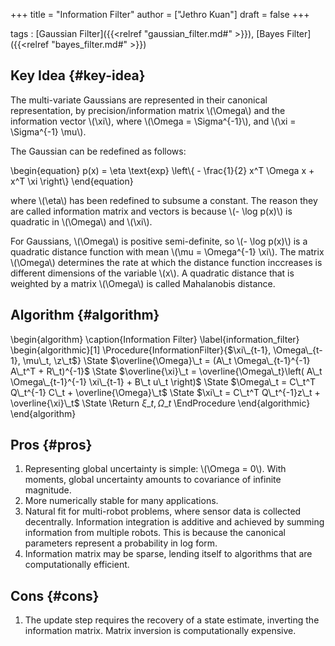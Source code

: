 +++
title = "Information Filter"
author = ["Jethro Kuan"]
draft = false
+++

tags
: [Gaussian Filter]({{<relref "gaussian_filter.md#" >}}), [Bayes Filter]({{<relref "bayes_filter.md#" >}})


## Key Idea {#key-idea}

The multi-variate Gaussians are represented in their canonical
representation, by precision/information matrix \\(\Omega\\) and the
information vector \\(\xi\\), where \\(\Omega = \Sigma^{-1}\\), and \\(\xi =
\Sigma^{-1} \mu\\).

The Gaussian can be redefined as follows:

\begin{equation}
  p(x) = \eta \text{exp} \left\\{ - \frac{1}{2} x^T \Omega x + x^T \xi \right\\}
\end{equation}

where \\(\eta\\) has been redefined to subsume a constant. The reason they
are called information matrix and vectors is because \\(- \log p(x)\\) is
quadratic in \\(\Omega\\) and \\(\xi\\).

For Gaussians, \\(\Omega\\) is positive semi-definite, so \\(- \log p(x)\\) is
a quadratic distance function with mean \\(\mu = \Omega^{-1} \xi\\). The
matrix \\(\Omega\\) determines the rate at which the distance function
inccreases is different dimensions of the variable \\(x\\). A quadratic
distance that is weighted by a matrix \\(\Omega\\) is called Mahalanobis
distance.


## Algorithm {#algorithm}

\begin{algorithm}
  \caption{Information Filter}
  \label{information\_filter}
  \begin{algorithmic}[1]
    \Procedure{InformationFilter}{$\xi\_{t-1}, \Omega\_{t-1}, \mu\_t, \z\_t$}
    \State $\overline{\Omega}\_t = (A\_t \Omega\_{t-1}^{-1} A\_t^T + R\_t)^{-1}$
    \State $\overline{\xi}\_t = \overline{\Omega\_t}\left( A\_t
      \Omega\_{t-1}^{-1} \xi\_{t-1} + B\_t u\_t  \right)$
    \State $\Omega\_t = C\_t^T Q\_t^{-1} C\_t + \overline{\Omega}\_t$
    \State $\xi\_t = C\_t^T Q\_t^{-1}z\_t + \overline{\xi}\_t$
    \State \Return $\xi\_t, \Omega\_t$
    \EndProcedure
  \end{algorithmic}
\end{algorithm}


## Pros {#pros}

1.  Representing global uncertainty is simple: \\(\Omega = 0\\). With
    moments, global uncertainty amounts to covariance of infinite magnitude.
2.  More numerically stable for many applications.
3.  Natural fit for multi-robot problems, where sensor data is
    collected decentrally. Information integration is additive and
    achieved by summing information from multiple robots. This is
    because the canonical parameters represent a probability in log
    form.
4.  Information matrix may be sparse, lending itself to algorithms that
    are computationally efficient.


## Cons {#cons}

1.  The update step requires the recovery of a state estimate,
    inverting the information matrix. Matrix inversion is
    computationally expensive.
